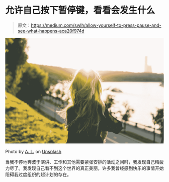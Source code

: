 # 允许自己按下暂停键，看看会发生什么

> 原文：<https://medium.com/swlh/allow-yourself-to-press-pause-and-see-what-happens-aca20f974d>

![](img/4b6f3d0f4ac9310b886518cff8191f3a.png)

Photo by [A. L.](https://unsplash.com/@overdriv3?utm_source=medium&utm_medium=referral) on [Unsplash](https://unsplash.com?utm_source=medium&utm_medium=referral)

当我不停地奔波于演讲、工作和其他需要紧张安排的活动之间时，我发现自己精疲力尽了。我发现自己看不到这个世界的真正美丽，许多我曾经感到快乐的事情开始阻碍我过度组织的超计划的存在。